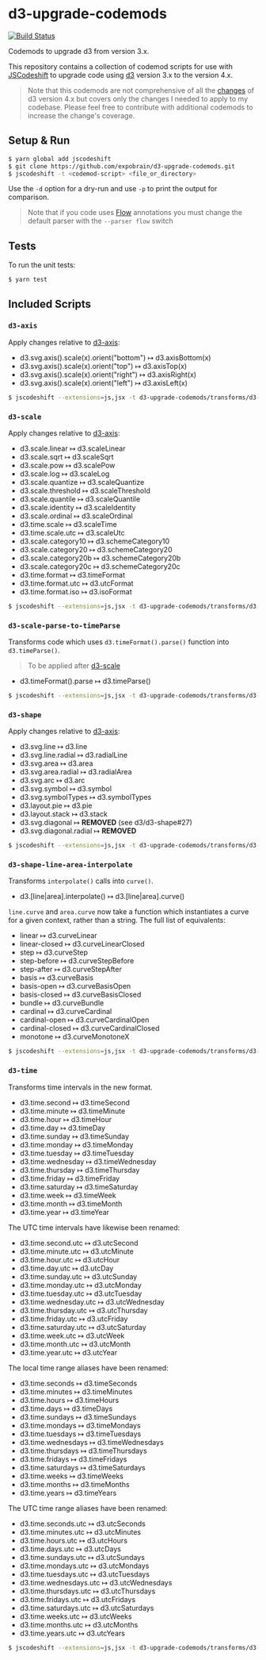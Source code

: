 # d3-upgrade-codemods

[![Build Status](https://travis-ci.org/expobrain/d3-upgrade-codemods.svg?branch=master)](https://travis-ci.org/expobrain/d3-upgrade-codemods)

Codemods to upgrade d3 from version 3.x.

This repository contains a collection of codemod scripts for use with
[JSCodeshift](https://github.com/facebook/jscodeshift) to upgrade code using
[d3](https://d3js.org/) version 3.x to the version 4.x.

> Note that this codemods are not comprehensive of all the
> [changes](https://github.com/d3/d3/blob/master/CHANGES.md) of d3 version 4.x but covers
> only the changes I needed to apply to my codebase. Please feel free to contribute with additional
> codemods to increase the change's coverage.


## Setup & Run

```sh
$ yarn global add jscodeshift
$ git clone https://github.com/expobrain/d3-upgrade-codemods.git
$ jscodeshift -t <codemod-script> <file_or_directory>
```

Use the `-d` option for a dry-run and use `-p` to print the output for
comparison.

> Note that if you code uses [Flow](https://flowtype.org/) annotations you must change the default
> parser with the `--parser flow` switch


## Tests

To run the unit tests:

```sh
$ yarn test
```


## Included Scripts

### `d3-axis`

Apply changes relative to [d3-axis](https://github.com/d3/d3/blob/master/CHANGES.md#axes-d3-axis):

 * d3.svg.axis().scale(x).orient("bottom") ↦ d3.axisBottom(x)
 * d3.svg.axis().scale(x).orient("top") ↦ d3.axisTop(x)
 * d3.svg.axis().scale(x).orient("right") ↦ d3.axisRight(x)
 * d3.svg.axis().scale(x).orient("left") ↦ d3.axisLeft(x)

```sh
$ jscodeshift --extensions=js,jsx -t d3-upgrade-codemods/transforms/d3-axis.js <file>
```


### `d3-scale`

Apply changes relative to [d3-axis](https://github.com/d3/d3/blob/master/CHANGES.md#scales-d3-scale):

 * d3.scale.linear ↦ d3.scaleLinear
 * d3.scale.sqrt ↦ d3.scaleSqrt
 * d3.scale.pow ↦ d3.scalePow
 * d3.scale.log ↦ d3.scaleLog
 * d3.scale.quantize ↦ d3.scaleQuantize
 * d3.scale.threshold ↦ d3.scaleThreshold
 * d3.scale.quantile ↦ d3.scaleQuantile
 * d3.scale.identity ↦ d3.scaleIdentity
 * d3.scale.ordinal ↦ d3.scaleOrdinal
 * d3.time.scale ↦ d3.scaleTime
 * d3.time.scale.utc ↦ d3.scaleUtc
 * d3.scale.category10 ↦ d3.schemeCategory10
 * d3.scale.category20 ↦ d3.schemeCategory20
 * d3.scale.category20b ↦ d3.schemeCategory20b
 * d3.scale.category20c ↦ d3.schemeCategory20c
 * d3.time.format ↦ d3.timeFormat
 * d3.time.format.utc ↦ d3.utcFormat
 * d3.time.format.iso ↦ d3.isoFormat

```sh
$ jscodeshift --extensions=js,jsx -t d3-upgrade-codemods/transforms/d3-scale.js <file>
```


### `d3-scale-parse-to-timeParse`

Transforms code which uses `d3.timeFormat().parse()` function into `d3.timeParse()`.

> To be applied after [d3-scale](#d3-scale)

 * d3.timeFormat(<fmt>).parse ↦ d3.timeParse(<fmt>)

```sh
$ jscodeshift --extensions=js,jsx -t d3-upgrade-codemods/transforms/d3-scale-parse-to-timeParse.js <file>
```


### `d3-shape`

Apply changes relative to [d3-axis](https://github.com/d3/d3/blob/master/CHANGES.md#shapes-d3-shape):

 * d3.svg.line ↦ d3.line
 * d3.svg.line.radial ↦ d3.radialLine
 * d3.svg.area ↦ d3.area
 * d3.svg.area.radial ↦ d3.radialArea
 * d3.svg.arc ↦ d3.arc
 * d3.svg.symbol ↦ d3.symbol
 * d3.svg.symbolTypes ↦ d3.symbolTypes
 * d3.layout.pie ↦ d3.pie
 * d3.layout.stack ↦ d3.stack
 * d3.svg.diagonal ↦ **REMOVED** (see d3/d3-shape#27)
 * d3.svg.diagonal.radial ↦ **REMOVED**

```sh
$ jscodeshift --extensions=js,jsx -t d3-upgrade-codemods/transforms/d3-shape.js <file>
```


### `d3-shape-line-area-interpolate`

Transforms `interpolate()` calls into `curve()`.

 * d3.[line|area].interpolate() ↦ d3.[line|area].curve()

`line.curve` and `area.curve` now take a function which instantiates a curve for a given context,
rather than a string. The full list of equivalents:

 * linear ↦ d3.curveLinear
 * linear-closed ↦ d3.curveLinearClosed
 * step ↦ d3.curveStep
 * step-before ↦ d3.curveStepBefore
 * step-after ↦ d3.curveStepAfter
 * basis ↦ d3.curveBasis
 * basis-open ↦ d3.curveBasisOpen
 * basis-closed ↦ d3.curveBasisClosed
 * bundle ↦ d3.curveBundle
 * cardinal ↦ d3.curveCardinal
 * cardinal-open ↦ d3.curveCardinalOpen
 * cardinal-closed ↦ d3.curveCardinalClosed
 * monotone ↦ d3.curveMonotoneX

```sh
$ jscodeshift --extensions=js,jsx -t d3-upgrade-codemods/transforms/d3-shape-line-area-interpolate.js <file>
```


### `d3-time`

Transforms time intervals in the new format.

* d3.time.second ↦ d3.timeSecond
* d3.time.minute ↦ d3.timeMinute
* d3.time.hour ↦ d3.timeHour
* d3.time.day ↦ d3.timeDay
* d3.time.sunday ↦ d3.timeSunday
* d3.time.monday ↦ d3.timeMonday
* d3.time.tuesday ↦ d3.timeTuesday
* d3.time.wednesday ↦ d3.timeWednesday
* d3.time.thursday ↦ d3.timeThursday
* d3.time.friday ↦ d3.timeFriday
* d3.time.saturday ↦ d3.timeSaturday
* d3.time.week ↦ d3.timeWeek
* d3.time.month ↦ d3.timeMonth
* d3.time.year ↦ d3.timeYear

The UTC time intervals have likewise been renamed:

* d3.time.second.utc ↦ d3.utcSecond
* d3.time.minute.utc ↦ d3.utcMinute
* d3.time.hour.utc ↦ d3.utcHour
* d3.time.day.utc ↦ d3.utcDay
* d3.time.sunday.utc ↦ d3.utcSunday
* d3.time.monday.utc ↦ d3.utcMonday
* d3.time.tuesday.utc ↦ d3.utcTuesday
* d3.time.wednesday.utc ↦ d3.utcWednesday
* d3.time.thursday.utc ↦ d3.utcThursday
* d3.time.friday.utc ↦ d3.utcFriday
* d3.time.saturday.utc ↦ d3.utcSaturday
* d3.time.week.utc ↦ d3.utcWeek
* d3.time.month.utc ↦ d3.utcMonth
* d3.time.year.utc ↦ d3.utcYear

The local time range aliases have been renamed:

* d3.time.seconds ↦ d3.timeSeconds
* d3.time.minutes ↦ d3.timeMinutes
* d3.time.hours ↦ d3.timeHours
* d3.time.days ↦ d3.timeDays
* d3.time.sundays ↦ d3.timeSundays
* d3.time.mondays ↦ d3.timeMondays
* d3.time.tuesdays ↦ d3.timeTuesdays
* d3.time.wednesdays ↦ d3.timeWednesdays
* d3.time.thursdays ↦ d3.timeThursdays
* d3.time.fridays ↦ d3.timeFridays
* d3.time.saturdays ↦ d3.timeSaturdays
* d3.time.weeks ↦ d3.timeWeeks
* d3.time.months ↦ d3.timeMonths
* d3.time.years ↦ d3.timeYears

The UTC time range aliases have been renamed:

* d3.time.seconds.utc ↦ d3.utcSeconds
* d3.time.minutes.utc ↦ d3.utcMinutes
* d3.time.hours.utc ↦ d3.utcHours
* d3.time.days.utc ↦ d3.utcDays
* d3.time.sundays.utc ↦ d3.utcSundays
* d3.time.mondays.utc ↦ d3.utcMondays
* d3.time.tuesdays.utc ↦ d3.utcTuesdays
* d3.time.wednesdays.utc ↦ d3.utcWednesdays
* d3.time.thursdays.utc ↦ d3.utcThursdays
* d3.time.fridays.utc ↦ d3.utcFridays
* d3.time.saturdays.utc ↦ d3.utcSaturdays
* d3.time.weeks.utc ↦ d3.utcWeeks
* d3.time.months.utc ↦ d3.utcMonths
* d3.time.years.utc ↦ d3.utcYears

```sh
$ jscodeshift --extensions=js,jsx -t d3-upgrade-codemods/transforms/d3-time.js <file>
```
